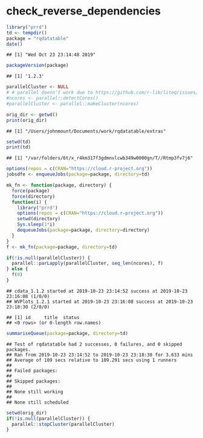 check\_reverse\_dependencies
================

``` r
library("prrd")
td <- tempdir()
package = "rqdatatable"
date()
```

    ## [1] "Wed Oct 23 23:14:48 2019"

``` r
packageVersion(package)
```

    ## [1] '1.2.3'

``` r
parallelCluster <- NULL
# # parallel doesn't work due to https://github.com/r-lib/liteq/issues/22
#ncores <- parallel::detectCores()
#parallelCluster <- parallel::makeCluster(ncores)

orig_dir <- getwd()
print(orig_dir)
```

    ## [1] "/Users/johnmount/Documents/work/rqdatatable/extras"

``` r
setwd(td)
print(td)
```

    ## [1] "/var/folders/6t/x_r4km317f3gdmnvlcwb349w0000gn/T//Rtmp3fv7j6"

``` r
options(repos = c(CRAN="https://cloud.r-project.org"))
jobsdfe <- enqueueJobs(package=package, directory=td)

mk_fn <- function(package, directory) {
  force(package)
  force(directory)
  function(i) {
    library("prrd")
    options(repos = c(CRAN="https://cloud.r-project.org"))
    setwd(directory)
    Sys.sleep(1*i)
    dequeueJobs(package=package, directory=directory)
  }
}
f <- mk_fn(package=package, directory=td)

if(!is.null(parallelCluster)) {
  parallel::parLapply(parallelCluster, seq_len(ncores), f)
} else {
  f(0)
}
```

    ## cdata_1.1.2 started at 2019-10-23 23:14:52 success at 2019-10-23 23:16:08 (1/0/0) 
    ## WVPlots_1.2.1 started at 2019-10-23 23:16:08 success at 2019-10-23 23:18:30 (2/0/0)

    ## [1] id     title  status
    ## <0 rows> (or 0-length row.names)

``` r
summariseQueue(package=package, directory=td)
```

    ## Test of rqdatatable had 2 successes, 0 failures, and 0 skipped packages. 
    ## Ran from 2019-10-23 23:14:52 to 2019-10-23 23:18:30 for 3.633 mins 
    ## Average of 109 secs relative to 109.291 secs using 1 runners
    ## 
    ## Failed packages:   
    ## 
    ## Skipped packages:   
    ## 
    ## None still working
    ## 
    ## None still scheduled

``` r
setwd(orig_dir)
if(!is.null(parallelCluster)) {
  parallel::stopCluster(parallelCluster)
}
```
